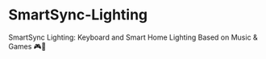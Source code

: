 # SmartSync-Lighting
SmartSync Lighting: Keyboard and Smart Home Lighting Based on Music &amp; Games 🎮🎵
